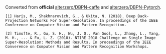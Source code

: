 Converted from **official** [alterzero/DBPN-caffe](https://github.com/alterzero/DBPN-caffe/commit/af5d3b56947b3b7c61bd001dee40725cdd8ec7c7) and [alterzero/DBPN-Pytorch](https://github.com/alterzero/DBPN-Pytorch/tree/6fa7316dbf257c086be065c95efa59a848938e5c).

```
[1] Haris, M., Shakhnarovich, G., & Ukita, N. (2018). Deep Back-Projection Networks For Super-Resolution. In proceedings of the IEEE Conference on Computer Vision and Pattern Recognition.

[2] Timofte, R., Gu, S. H., Wu, J. Q., Van Gool, L., Zhang, L., Yang, M. H., ... & Fu, L. Z. (2018). NTIRE 2018 Challenge on Single Image Super-Resolution: Methods and Results. In proceedings of the IEEE Converence on Computer Vision and Pattern Recognition Workshops.
```
